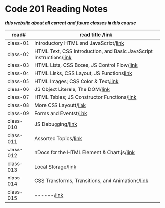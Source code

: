 # Code 201 Reading Notes

***this website about all current and future classes in this course***

read#| read title /link|
-----|------------|
class-01|Introductory HTML and JavaScript/[link]()|
class-02|HTML Text, CSS Introduction, and Basic JavaScript Instructions/[link]()|
class-03|HTML Lists, CSS Boxes, JS Control Flow/[link]()|
class-04|HTML Links, CSS Layout, JS Functions[link]()|
class-05|HTML Images; CSS Color & Text/[link]()|
class-06|JS Object Literals; The DOM/[link]()|
class-07|HTML Tables; JS Constructor Functions/[link]()|
class-08|More CSS Layoutt/[link]()|
class-09|Forms and Eventst/[link]()|
class-010|JS Debugging/[link]()|
class-011|Assorted Topics/[link]()|
class-012|nDocs for the HTML <canvas> Element & Chart.js/[link]()|
class-013|Local Storage/[link]()|
class-014|CSS Transforms, Transitions, and Animations/[link]()|
class-015|------/[link](#)



